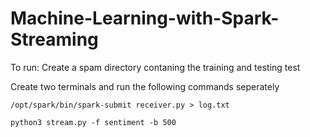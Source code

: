 ﻿# Machine-Learning-with-Spark-Streaming

To run:
Create a spam directory contaning the training and testing test

Create two terminals and run the following commands seperately

`/opt/spark/bin/spark-submit receiver.py > log.txt `

`python3 stream.py -f sentiment -b 500`
